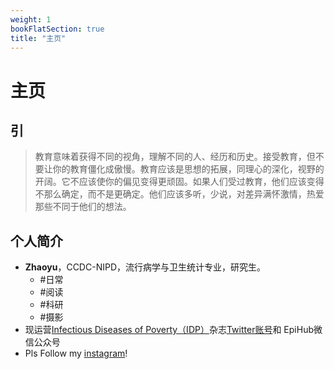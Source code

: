 ```yaml
---
weight: 1
bookFlatSection: true
title: "主页"
---
```


# 主页


## 引

>教育意味着获得不同的视角，理解不同的人、经历和历史。接受教育，但不要让你的教育僵化成傲慢。教育应该是思想的拓展，同理心的深化，视野的开阔。它不应该使你的偏见变得更顽固。如果人们受过教育，他们应该变得不那么确定，而不是更确定。他们应该多听，少说，对差异满怀激情，热爱那些不同于他们的想法。


## 个人简介
- **Zhaoyu**，CCDC-NIPD，流行病学与卫生统计专业，研究生。
  - #日常
  - #阅读
  - #科研
  - #摄影
- 现运营[Infectious Diseases of Poverty（IDP）](https://idpjournal.biomedcentral.com/)杂志[Twitter账号](https://twitter.com/Idpbmc2012)和 EpiHub微信公众号
- Pls Follow my [instagram](https://www.instagram.com/another_dayu/)!